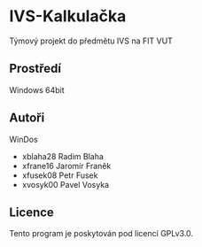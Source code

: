 # IVS-Kalkulačka
Týmový projekt do předmětu IVS na FIT VUT

Prostředí
---------

Windows 64bit

Autoři
------

WinDos
- xblaha28 Radim Blaha 
- xfrane16 Jaromír Franěk
- xfusek08 Petr Fusek
- xvosyk00 Pavel Vosyka

Licence
-------

Tento program je poskytován pod licencí GPLv3.0.

